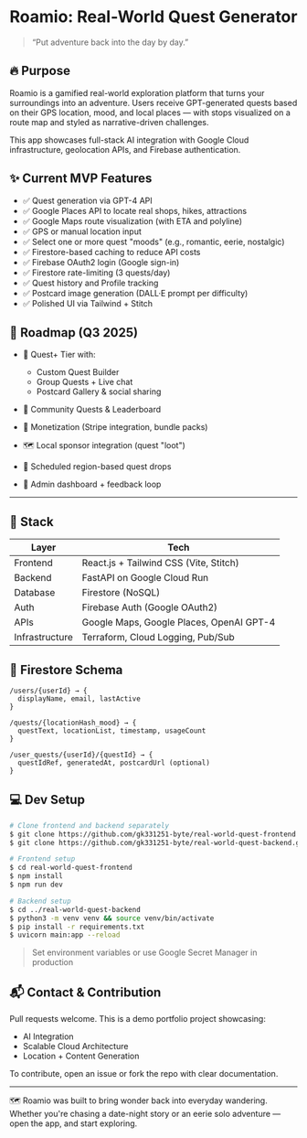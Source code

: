 # Roamio: Real-World Quest Generator

> “Put adventure back into the day by day.”

## 🔥 Purpose

Roamio is a gamified real-world exploration platform that turns your surroundings into an adventure. Users receive GPT-generated quests based on their GPS location, mood, and local places — with stops visualized on a route map and styled as narrative-driven challenges.

This app showcases full-stack AI integration with Google Cloud infrastructure, geolocation APIs, and Firebase authentication.

## ✨ Current MVP Features

* ✅ Quest generation via GPT-4 API
* ✅ Google Places API to locate real shops, hikes, attractions
* ✅ Google Maps route visualization (with ETA and polyline)
* ✅ GPS or manual location input
* ✅ Select one or more quest "moods" (e.g., romantic, eerie, nostalgic)
* ✅ Firestore-based caching to reduce API costs
* ✅ Firebase OAuth2 login (Google sign-in)
* ✅ Firestore rate-limiting (3 quests/day)
* ✅ Quest history and Profile tracking
* ✅ Postcard image generation (DALL·E prompt per difficulty)
* ✅ Polished UI via Tailwind + Stitch

## 🔭 Roadmap (Q3 2025)

* 🚧 Quest+ Tier with:

  * Custom Quest Builder
  * Group Quests + Live chat
  * Postcard Gallery & social sharing
* 🧭 Community Quests & Leaderboard
* 🧩 Monetization (Stripe integration, bundle packs)
* 🗺️ Local sponsor integration (quest "loot")
* 🔁 Scheduled region-based quest drops
* 🧠 Admin dashboard + feedback loop

---

## 🧱 Stack

| Layer          | Tech                                     |
| -------------- | ---------------------------------------- |
| Frontend       | React.js + Tailwind CSS (Vite, Stitch)   |
| Backend        | FastAPI on Google Cloud Run              |
| Database       | Firestore (NoSQL)                        |
| Auth           | Firebase Auth (Google OAuth2)            |
| APIs           | Google Maps, Google Places, OpenAI GPT-4 |
| Infrastructure | Terraform, Cloud Logging, Pub/Sub        |

## 🧠 Firestore Schema

```plaintext
/users/{userId} → {
  displayName, email, lastActive
}

/quests/{locationHash_mood} → {
  questText, locationList, timestamp, usageCount
}

/user_quests/{userId}/{questId} → {
  questIdRef, generatedAt, postcardUrl (optional)
}
```

## 💻 Dev Setup

```bash
# Clone frontend and backend separately
$ git clone https://github.com/gk331251-byte/real-world-quest-frontend.git
$ git clone https://github.com/gk331251-byte/real-world-quest-backend.git

# Frontend setup
$ cd real-world-quest-frontend
$ npm install
$ npm run dev

# Backend setup
$ cd ../real-world-quest-backend
$ python3 -m venv venv && source venv/bin/activate
$ pip install -r requirements.txt
$ uvicorn main:app --reload
```

> Set environment variables or use Google Secret Manager in production

## 📬 Contact & Contribution

Pull requests welcome. This is a demo portfolio project showcasing:

* AI Integration
* Scalable Cloud Architecture
* Location + Content Generation

To contribute, open an issue or fork the repo with clear documentation.

---

🗺️ Roamio was built to bring wonder back into everyday wandering. Whether you're chasing a date-night story or an eerie solo adventure — open the app, and start exploring.

